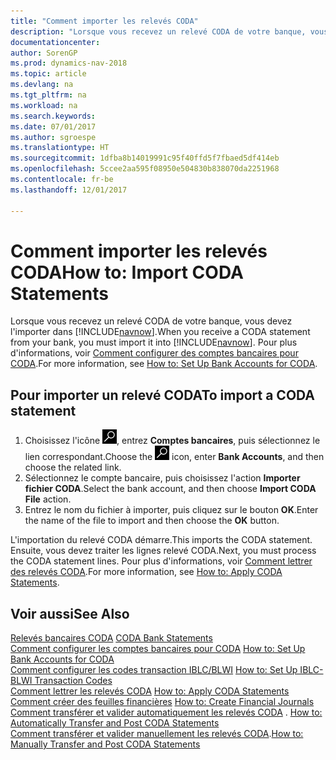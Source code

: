 ```yaml
---
title: "Comment importer les relevés CODA"
description: "Lorsque vous recevez un relevé CODA de votre banque, vous devez l'importer dans [!INCLUDE[navnow](../../includes/navnow_md.md)]."
documentationcenter: 
author: SorenGP
ms.prod: dynamics-nav-2018
ms.topic: article
ms.devlang: na
ms.tgt_pltfrm: na
ms.workload: na
ms.search.keywords: 
ms.date: 07/01/2017
ms.author: sgroespe
ms.translationtype: HT
ms.sourcegitcommit: 1dfba8b14019991c95f40ffd5f7fbaed5df414eb
ms.openlocfilehash: 5ccee2aa595f08950e504830b838070da2251968
ms.contentlocale: fr-be
ms.lasthandoff: 12/01/2017

---
```

# <a name="how-to-import-coda-statements"></a><span data-ttu-id="279c4-103">Comment importer les relevés CODA</span><span class="sxs-lookup"><span data-stu-id="279c4-103">How to: Import CODA Statements</span></span>
<span data-ttu-id="279c4-104">Lorsque vous recevez un relevé CODA de votre banque, vous devez l'importer dans [!INCLUDE[navnow](../../includes/navnow_md.md)].</span><span class="sxs-lookup"><span data-stu-id="279c4-104">When you receive a CODA statement from your bank, you must import it into [!INCLUDE[navnow](../../includes/navnow_md.md)].</span></span> <span data-ttu-id="279c4-105">Pour plus d'informations, voir [Comment configurer des comptes bancaires pour CODA](how-to-set-up-bank-accounts-for-coda.md).</span><span class="sxs-lookup"><span data-stu-id="279c4-105">For more information, see [How to: Set Up Bank Accounts for CODA](how-to-set-up-bank-accounts-for-coda.md).</span></span>  

## <a name="to-import-a-coda-statement"></a><span data-ttu-id="279c4-106">Pour importer un relevé CODA</span><span class="sxs-lookup"><span data-stu-id="279c4-106">To import a CODA statement</span></span>  

1.  <span data-ttu-id="279c4-107">Choisissez l'icône ![Page ou état pour la recherche](../../media/ui-search/search_small.png "icône Page ou état pour la recherche"), entrez **Comptes bancaires**, puis sélectionnez le lien correspondant.</span><span class="sxs-lookup"><span data-stu-id="279c4-107">Choose the ![Search for Page or Report](../../media/ui-search/search_small.png "Search for Page or Report icon") icon, enter **Bank Accounts**, and then choose the related link.</span></span>  
2.  <span data-ttu-id="279c4-108">Sélectionnez le compte bancaire, puis choisissez l'action **Importer fichier CODA**.</span><span class="sxs-lookup"><span data-stu-id="279c4-108">Select the bank account, and then choose **Import CODA File** action.</span></span>  
3.  <span data-ttu-id="279c4-109">Entrez le nom du fichier à importer, puis cliquez sur le bouton **OK**.</span><span class="sxs-lookup"><span data-stu-id="279c4-109">Enter the name of the file to import and then choose the **OK** button.</span></span>  

<span data-ttu-id="279c4-110">L'importation du relevé CODA démarre.</span><span class="sxs-lookup"><span data-stu-id="279c4-110">This imports the CODA statement.</span></span> <span data-ttu-id="279c4-111">Ensuite, vous devez traiter les lignes relevé CODA.</span><span class="sxs-lookup"><span data-stu-id="279c4-111">Next, you must process the CODA statement lines.</span></span> <span data-ttu-id="279c4-112">Pour plus d'informations, voir [Comment lettrer des relevés CODA](how-to-apply-coda-statements.md).</span><span class="sxs-lookup"><span data-stu-id="279c4-112">For more information, see [How to: Apply CODA Statements](how-to-apply-coda-statements.md).</span></span>  

## <a name="see-also"></a><span data-ttu-id="279c4-113">Voir aussi</span><span class="sxs-lookup"><span data-stu-id="279c4-113">See Also</span></span>  
 <span data-ttu-id="279c4-114">[Relevés bancaires CODA](coda-bank-statements.md) </span><span class="sxs-lookup"><span data-stu-id="279c4-114">[CODA Bank Statements](coda-bank-statements.md) </span></span>  
 <span data-ttu-id="279c4-115">[Comment configurer les comptes bancaires pour CODA](how-to-set-up-bank-accounts-for-coda.md) </span><span class="sxs-lookup"><span data-stu-id="279c4-115">[How to: Set Up Bank Accounts for CODA](how-to-set-up-bank-accounts-for-coda.md) </span></span>  
 <span data-ttu-id="279c4-116">[Comment configurer les codes transaction IBLC/BLWI](how-to-set-up-iblc-blwi-transaction-codes.md) </span><span class="sxs-lookup"><span data-stu-id="279c4-116">[How to: Set Up IBLC-BLWI Transaction Codes](how-to-set-up-iblc-blwi-transaction-codes.md) </span></span>  
 <span data-ttu-id="279c4-117">[Comment lettrer les relevés CODA](how-to-apply-coda-statements.md) </span><span class="sxs-lookup"><span data-stu-id="279c4-117">[How to: Apply CODA Statements](how-to-apply-coda-statements.md) </span></span>  
 <span data-ttu-id="279c4-118">[Comment créer des feuilles financières](how-to-create-financial-journals.md) </span><span class="sxs-lookup"><span data-stu-id="279c4-118">[How to: Create Financial Journals](how-to-create-financial-journals.md) </span></span>  
 <span data-ttu-id="279c4-119">[Comment transférer et valider automatiquement les relevés CODA](how-to-automatically-transfer-and-post-coda-statements.md) . </span><span class="sxs-lookup"><span data-stu-id="279c4-119">[How to: Automatically Transfer and Post CODA Statements](how-to-automatically-transfer-and-post-coda-statements.md) </span></span>  
 <span data-ttu-id="279c4-120">[Comment transférer et valider manuellement les relevés CODA](how-to-manually-transfer-and-post-coda-statements.md).</span><span class="sxs-lookup"><span data-stu-id="279c4-120">[How to: Manually Transfer and Post CODA Statements](how-to-manually-transfer-and-post-coda-statements.md)</span></span>

